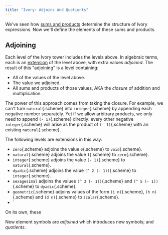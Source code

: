 ```yaml
---
title: "Ivory: Adjoins And Quotients"
---
```


We've seen how [sums and products](sums_and_products.html) determine the
structure of Ivory expressions. Now we'll define the elements of these sums and
products.

## Adjoining ##

Each level of the Ivory tower includes the levels above. In algebraic terms,
each is an [extension](https://en.wikipedia.org/wiki/Field_extension) of the
level above, with extra values *adjoined*. The result of this "adjoining" is a
level containing:

 - All of the values of the level above.
 - The value we adjoined.
 - All sums and products of those values, AKA the *closure* of addition and
   multiplication.

The power of this approach comes from taking the closure. For example, we can't
turn `natural`{.scheme} into `integer`{.scheme} by appending each negative
number separately. Yet if we allow arbitrary products, we only need to append
`(- 1)`{.scheme} directly: every other negative `integer`{.scheme} will arise as
the product of `(- 1)`{.scheme} with an existing `natural`{.scheme}.

The following levels are extensions in this way:

 - `zero`{.scheme} adjoins the value `0`{.scheme} to `void`{.scheme}.
 - `natural`{.scheme} adjoins the value `1`{.scheme} to `zero`{.scheme}.
 - `integer`{.scheme} adjoins the value `(- 1)`{.scheme} to `natural`{.scheme}.
 - `dyadic`{.scheme} adjoins the value `(^ 2 (- 1))`{.scheme} to
   `integer`{.scheme}.
 - `sexagesimal` adjoins the values `(^ 3 (- 1))`{.scheme} and
   `(^ 5 (- 1))`{.scheme} to `dyadic`{.scheme}.
 - `geometric`{.scheme} adjoins values of the form `(i n)`{.scheme},
   `(h n)`{.scheme} and `(d n)`{.scheme} to `scalar`{.scheme}.
 - `



On its own, these

New element symbols are *adjoined* which introduces new symbols; and *quotients*.
